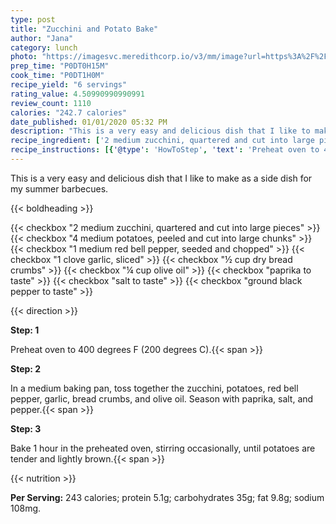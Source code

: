 ```yaml
---
type: post
title: "Zucchini and Potato Bake"
author: "Jana"
category: lunch
photo: "https://imagesvc.meredithcorp.io/v3/mm/image?url=https%3A%2F%2Fimages.media-allrecipes.com%2Fuserphotos%2F269912.jpg"
prep_time: "P0DT0H15M"
cook_time: "P0DT1H0M"
recipe_yield: "6 servings"
rating_value: 4.50990990990991
review_count: 1110
calories: "242.7 calories"
date_published: 01/01/2020 05:32 PM
description: "This is a very easy and delicious dish that I like to make as a side dish for my summer barbecues."
recipe_ingredient: ['2 medium zucchini, quartered and cut into large pieces', '4 medium potatoes, peeled and cut into large chunks', '1 medium red bell pepper, seeded and chopped', '1 clove garlic, sliced', '½ cup dry bread crumbs', '¼ cup olive oil', 'paprika to taste', 'salt to taste', 'ground black pepper to taste']
recipe_instructions: [{'@type': 'HowToStep', 'text': 'Preheat oven to 400 degrees F (200 degrees C).\n'}, {'@type': 'HowToStep', 'text': 'In a medium baking pan, toss together the zucchini, potatoes, red bell pepper, garlic, bread crumbs, and olive oil. Season with paprika, salt, and pepper.\n'}, {'@type': 'HowToStep', 'text': 'Bake 1 hour in the preheated oven, stirring occasionally, until potatoes are tender and lightly brown.\n'}]
---
```


This is a very easy and delicious dish that I like to make as a side dish for my summer barbecues. 

{{< boldheading >}}

{{< checkbox "2 medium zucchini, quartered and cut into large pieces" >}}
{{< checkbox "4 medium potatoes, peeled and cut into large chunks" >}}
{{< checkbox "1 medium red bell pepper, seeded and chopped" >}}
{{< checkbox "1 clove garlic, sliced" >}}
{{< checkbox "½ cup dry bread crumbs" >}}
{{< checkbox "¼ cup olive oil" >}}
{{< checkbox "paprika to taste" >}}
{{< checkbox "salt to taste" >}}
{{< checkbox "ground black pepper to taste" >}}


{{< direction >}}

**Step: 1**

Preheat oven to 400 degrees F (200 degrees C).{{< span >}}

**Step: 2**

In a medium baking pan, toss together the zucchini, potatoes, red bell pepper, garlic, bread crumbs, and olive oil. Season with paprika, salt, and pepper.{{< span >}}

**Step: 3**

Bake 1 hour in the preheated oven, stirring occasionally, until potatoes are tender and lightly brown.{{< span >}}

{{< nutrition >}}

**Per Serving:** 243 calories; protein 5.1g; carbohydrates 35g; fat 9.8g; sodium 108mg.